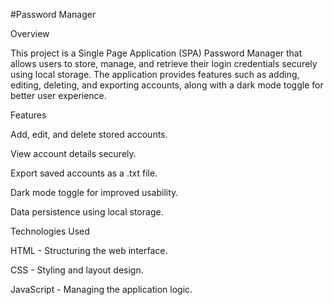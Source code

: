 #Password Manager 

Overview

This project is a Single Page Application (SPA) Password Manager that allows users to store, manage, and retrieve their login credentials securely using local storage. The application provides features such as adding, editing, deleting, and exporting accounts, along with a dark mode toggle for better user experience.

Features

Add, edit, and delete stored accounts.

View account details securely.

Export saved accounts as a .txt file.

Dark mode toggle for improved usability.

Data persistence using local storage.

Technologies Used

HTML - Structuring the web interface.

CSS - Styling and layout design.

JavaScript - Managing the application logic.
